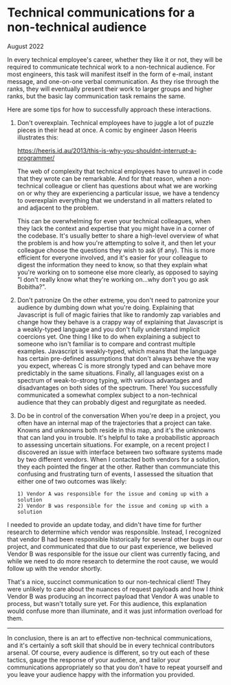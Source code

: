 # Technical communications for a non-technical audience

August 2022

In every technical employee's career, whether they like it or not, they will be required to communicate technical work to a non-technical audience. For most engineers, this task will manifest itself in the form of e-mail, instant message, and one-on-one verbal communication. As they rise through the ranks, they will eventually present their work to larger groups and higher ranks, but the basic lay communication task remains the same.

Here are some tips for how to successfully approach these interactions.

1.  Don't overexplain.
    Technical employees have to juggle a lot of puzzle pieces in their head at once. A comic by engineer Jason Heeris illustrates this:

    https://heeris.id.au/2013/this-is-why-you-shouldnt-interrupt-a-programmer/

    The web of complexity that technical employees have to unravel in code that they wrote can be remarkable. And for that reason, when a non-technical colleague or client has questions about what we are working on or why they are experiencing a particular issue, we have a tendency to overexplain everything that we understand in all matters related to and adjacent to the problem.

    This can be overwhelming for even your technical colleagues, when they lack the context and expertise that you might have in a corner of the codebase. It's usually better to share a high-level overview of what the problem is and how you're attempting to solve it, and then let your colleague choose the questions they wish to ask (if any). This is more efficient for everyone involved, and it's easier for your colleague to digest the information they need to know, so that they explain what you're working on to someone else more clearly, as opposed to saying "I don't really know what they're working on...why don't you go ask Bobitha?".

2.  Don't patronize
    On the other extreme, you don't need to patronize your audience by dumbing down what you're doing. Explaining that Javascript is full of magic fairies that like to randomly zap variables and change how they behave is a crappy way of explaining that Javascript is a weakly-typed language and you don't fully understand implicit coercions yet. One thing I like to do when explaining a subject to someone who isn't familiar is to compare and contrast multiple examples. Javascript is weakly-typed, which means that the language has certain pre-defined assumptions that don't always behave the way you expect, whereas C is more strongly typed and can behave more predictably in the same situations. Finally, all languages exist on a spectrum of weak-to-strong typing, with various advantages and disadvantages on both sides of the spectrum. There! You successfully communicated a somewhat complex subject to a non-technical audience that they can probably digest and regurgitate as needed.

3.  Do be in control of the conversation
    When you're deep in a project, you often have an internal map of the trajectories that a project can take. Knowns and unknowns both reside in this map, and it's the unknowns that can land you in trouble. It's helpful to take a probabilistic approach to assessing uncertain situations. For example, on a recent project I discovered an issue with interface between two software systems made by two different vendors. When I contacted both vendors for a solution, they each pointed the finger at the other. Rather than communciate this confusing and frustrating turn of events, I assessed the situation that either one of two outcomes was likely:

        1) Vendor A was responsible for the issue and coming up with a solution
        2) Vendor B was responsible for the issue and coming up with a solution

I needed to provide an update today, and didn't have time for further research to determine which vendor was responsible. Instead, I recognized that vendor B had been responsible historically for several other bugs in our project, and communicated that due to our past experience, we believed Vendor B was responsible for the issue our client was currently facing, and while we need to do more research to determine the root cause, we would follow up with the vendor shortly.

That's a nice, succinct communication to our non-technical client! They were unlikely to care about the nuances of request payloads and how I _think_ Vendor B was producing an incorrect payload that Vendor A was unable to process, but wasn't totally sure yet. For this audience, this explanation would confuse more than illuminate, and it was just information overload for them.

---

In conclusion, there is an art to effective non-technical communications, and it's certainly a soft skill that should be in every technical contributors arsenal. Of course, every audience is different, so try out each of these tactics, gauge the response of your audience, and tailor your communications appropriately so that you don't have to repeat yourself and you leave your audience happy with the information you provided.
